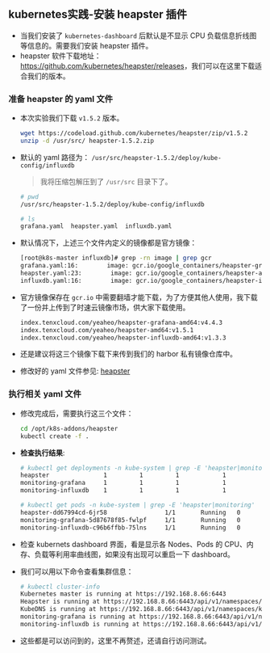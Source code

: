## kubernetes实践-安装 heapster 插件
- 当我们安装了 `kubernetes-dashboard` 后默认是不显示 CPU 负载信息折线图等信息的。需要我们安装 heapster 插件。
- heapster 软件下载地址：<https://github.com/kubernetes/heapster/releases>，我们可以在这里下载适合我们的版本。

### 准备 heapster 的 yaml 文件
- 本次实验我们下载 `v1.5.2` 版本。
  ``` bash
  wget https://codeload.github.com/kubernetes/heapster/zip/v1.5.2
  unzip -d /usr/src/ heapster-1.5.2.zip
  ```
- 默认的 yaml 路径为： `/usr/src/heapster-1.5.2/deploy/kube-config/influxdb`
  > 我将压缩包解压到了 `/usr/src` 目录下了。
  
  ``` bash
  # pwd
  /usr/src/heapster-1.5.2/deploy/kube-config/influxdb
  
  # ls
  grafana.yaml  heapster.yaml  influxdb.yaml
  ```
- 默认情况下，上述三个文件内定义的镜像都是官方镜像：
  ``` bash
  [root@k8s-master influxdb]# grep -rn image | grep gcr
  grafana.yaml:16:        image: gcr.io/google_containers/heapster-grafana-amd64:v4.4.3
  heapster.yaml:23:        image: gcr.io/google_containers/heapster-amd64:v1.5.1
  influxdb.yaml:16:        image: gcr.io/google_containers/heapster-influxdb-amd64:v1.3.3
  ```
- 官方镜像保存在 `gcr.io` 中需要翻墙才能下载，为了方便其他人使用，我下载了一份并上传到了时速云镜像市场，供大家下载使用。
  ``` bash
  index.tenxcloud.com/yeaheo/heapster-grafana-amd64:v4.4.3
  index.tenxcloud.com/yeaheo/heapster-amd64:v1.5.1
  index.tenxcloud.com/yeaheo/heapster-influxdb-amd64:v1.3.3
  ```
- 还是建议将这三个镜像下载下来传到我们的 harbor 私有镜像仓库中。

- 修改好的 yaml 文件参见: [heapster](https://github.com/yeaheo/kubernetes-manifests/tree/master/addons/heaspter)

### 执行相关 yaml 文件
- 修改完成后，需要执行这三个文件：
  ``` bash
  cd /opt/k8s-addons/heapster
  kubectl create -f .
  ```
- **检查执行结果**:
  ``` bash
  # kubectl get deployments -n kube-system | grep -E 'heapster|monitoring'
  heapster               1         1         1            1           16d
  monitoring-grafana     1         1         1            1           16d
  monitoring-influxdb    1         1         1            1           16d

  # kubectl get pods -n kube-system | grep -E 'heapster|monitoring'
  heapster-dd67994cd-6jr58                1/1       Running   0          16d
  monitoring-grafana-5d87678f85-fwlpf     1/1       Running   0          16d
  monitoring-influxdb-c96b6ffbb-75lns     1/1       Running   0          16d
  ```
- 检查 kubernets dashboard 界面，看是显示各 Nodes、Pods 的 CPU、内存、负载等利用率曲线图，如果没有出现可以重启一下 dashboard。

- 我们可以用以下命令查看集群信息：
  ``` bash
  # kubectl cluster-info 
  Kubernetes master is running at https://192.168.8.66:6443
  Heapster is running at https://192.168.8.66:6443/api/v1/namespaces/kube-system/services/heapster/proxy
  KubeDNS is running at https://192.168.8.66:6443/api/v1/namespaces/kube-system/services/kube-dns:dns/proxy
  monitoring-grafana is running at https://192.168.8.66:6443/api/v1/namespaces/kube-system/services/monitoring-grafana/proxy
  monitoring-influxdb is running at https://192.168.8.66:6443/api/v1/namespaces/kube-system/services/monitoring-influxdb/proxy
  ```
- 这些都是可以访问到的，这里不再赘述，还请自行访问测试。
